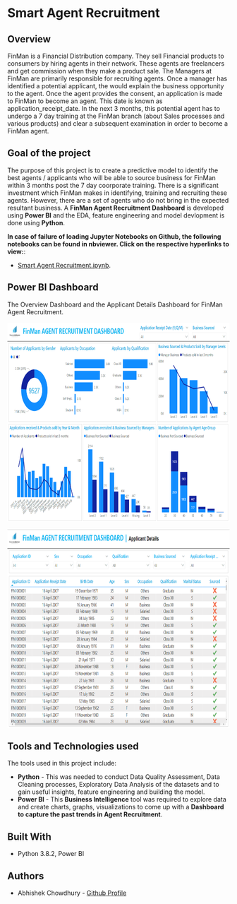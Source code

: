 # Smart Agent Recruitment

## Overview
FinMan is a Financial Distribution company. They sell Financial products to consumers by hiring agents in their network. These agents are freelancers and get commission when they make a product sale. The Managers at FinMan are primarily responsible for recruiting agents. Once a manager has identified a potential applicant, the would explain the business opportunity to the agent. Once the agent provides the consent, an application is made to FinMan to become an agent. This date is known as application_receipt_date. In the next 3 months, this potential agent has to undergo a 7 day training at the FinMan branch (about Sales processes and various products) and clear a subsequent examination in order to become a FinMan agent.

## Goal of the project
The purpose of this project is to create a predictive model to identify the best agents / applicants who will be able to source business for FinMan within 3 months post the 7 day coorporate training. There is a significant investment which FinMan makes in identifying, training and recruiting these agents. However, there are a set of agents who do not bring in the expected resultant business. A <b>FinMan Agent Recruitment Dashboard</b> is developed using <b>Power BI</b> and the EDA, feature engineering and model devlopment is done using <b>Python</b>.

<b>In case of failure of loading Jupyter Notebooks on Github, the following notebooks can be found in nbviewer. Click on the respective hyperlinks to view:</b>:
- [Smart Agent Recruitment.ipynb](https://nbviewer.org/github/AbhishekGit-hash/Smart-Agent-Recruitment/blob/master/Smart%20Agent%20Recruitment.ipynb).


## Power BI Dashboard
The Overview Dashboard and the Applicant Details Dashboard for FinMan Agent Recruitment.<br><br>
<img src="dashboard%20images/Overview%20Dashboard.PNG" height="450" align="middle"><br><br>
<img src="dashboard%20images/Applicant%20Details%20Dashboard.PNG" height="450" align="middle"><br>


## Tools and Technologies used
The tools used in this project include:
- __Python__ - This was needed to conduct Data Quality Assessment, Data Cleaning processes, Exploratory Data Analysis of the datasets and to gain useful insights, feature engineering and building the model.
- __Power BI__ - This <b>Business Intelligence</b> tool was required to explore data and create charts, graphs, visualizations to come up with a <b>Dashboard to capture the past trends in Agent Recruitment</b>.


## Built With
- Python 3.8.2, Power BI

## Authors
- Abhishek Chowdhury - [Github Profile](https://github.com/AbhishekGit-hash)
